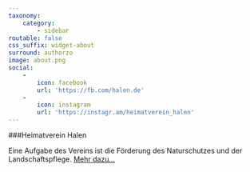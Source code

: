 ```yaml
---
taxonomy:
    category:
        - sidebar
routable: false
css_suffix: widget-about
surround: authorzo
image: about.png
social:
    -
        icon: facebook
        url: 'https://fb.com/halen.de'
    -
        icon: instagram
        url: 'https://instagr.am/heimatverein_halen'
---
```


###Heimatverein Halen

Eine Aufgabe des Vereins ist die Förderung des Naturschutzes und der Landschaftspflege. [Mehr dazu...](/ueber-uns/verein)
